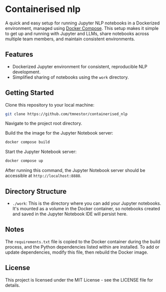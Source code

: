 # Containerised nlp

A quick and easy setup for running Jupyter NLP notebooks in a Dockerized environment, managed using [Docker Compose](https://docs.docker.com/compose/). This setup makes it simple to get up and running with Jupyter and LLMs, share notebooks across multiple team members, and maintain consistent environments. 

## Features

- Dockerized Jupyter environment for consistent, reproducible NLP development.
- Simplified sharing of notebooks using the `work` directory.

## Getting Started

Clone this repository to your local machine:

```bash
git clone https://github.com/tmnestor/containerised_nlp
```

Navigate to the project root directory.

Build the the image for the Jupyter Notebook server:

```bash
docker compose build
```

Start the Jupyter Notebook server:

```bash
docker compose up
```

After running this command, the Jupyter Notebook server should be accessible at `http://localhost:8888`.

## Directory Structure

- `./work`: This is the directory where you can add your Jupyter notebooks. It's mounted as a volume in the Docker container, so notebooks created and saved in the Jupyter Notebook IDE will persist here.

## Notes

The `requirements.txt` file is copied to the Docker container during the build process, and the Python dependencies listed within are installed. To add or update dependencies, modify this file, then rebuild the Docker image.

## License

This project is licensed under the MIT License - see the LICENSE file for details.
